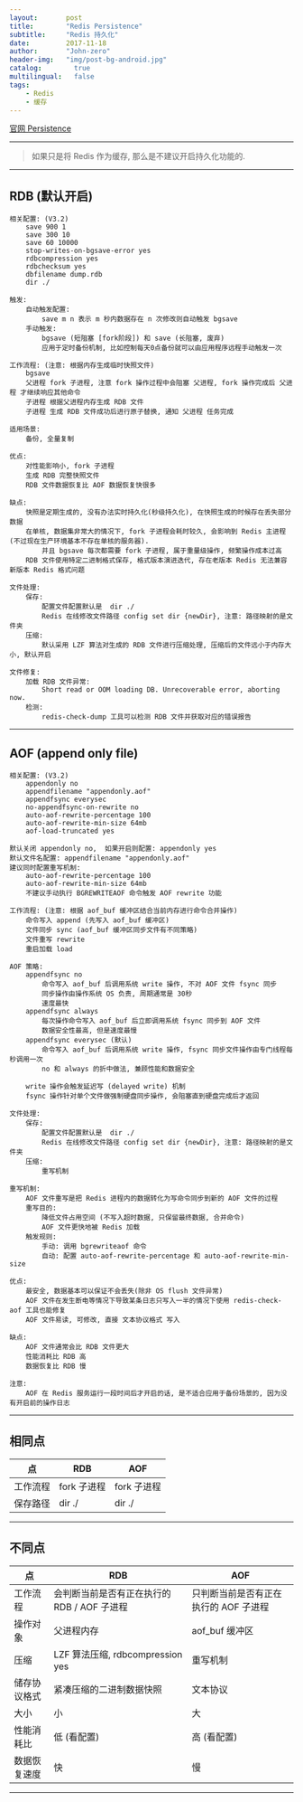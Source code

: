 ```yaml
---
layout:       post
title:        "Redis Persistence"
subtitle:     "Redis 持久化"
date:         2017-11-18
author:       "John-zero"
header-img:   "img/post-bg-android.jpg"
catalog:      	true
multilingual: 	false
tags:
    - Redis
    - 缓存
---
```




<a href="https://redis.io/topics/persistence" target="_blank">官网 Persistence</a>

***

>如果只是将 Redis 作为缓存, 那么是不建议开启持久化功能的.

***

## RDB (默认开启)

	相关配置: (V3.2)
		save 900 1
		save 300 10
		save 60 10000
		stop-writes-on-bgsave-error yes
		rdbcompression yes
		rdbchecksum yes
		dbfilename dump.rdb
		dir ./
	
	触发:
		自动触发配置:
			save m n 表示 m 秒内数据存在 n 次修改则自动触发 bgsave
		手动触发:
			bgsave (短阻塞 [fork阶段]) 和 save (长阻塞, 废弃)
			应用于定时备份机制, 比如控制每天0点备份就可以由应用程序远程手动触发一次	
		
	工作流程: (注意: 根据内存生成临时快照文件)
		bgsave
		父进程 fork 子进程, 注意 fork 操作过程中会阻塞 父进程, fork 操作完成后 父进程 才继续响应其他命令
		子进程 根据父进程内存生成 RDB 文件
		子进程 生成 RDB 文件成功后进行原子替换, 通知 父进程 任务完成	
		
	适用场景: 
		备份, 全量复制 
	
	优点:
		对性能影响小, fork 子进程
		生成 RDB 完整快照文件
		RDB 文件数据恢复比 AOF 数据恢复快很多
	
	缺点:
		快照是定期生成的, 没有办法实时持久化(秒级持久化), 在快照生成的时候存在丢失部分数据
		在单核, 数据集非常大的情况下, fork 子进程会耗时较久, 会影响到 Redis 主进程 (不过现在生产环境基本不存在单核的服务器). 
			并且 bgsave 每次都需要 fork 子进程, 属于重量级操作, 频繁操作成本过高
		RDB 文件使用特定二进制格式保存, 格式版本演进迭代, 存在老版本 Redis 无法兼容新版本 Redis 格式问题
		
	文件处理:
		保存:
			配置文件配置默认是  dir ./
			Redis 在线修改文件路径 config set dir {newDir}, 注意: 路径映射的是文件夹
		压缩:
			默认采用 LZF 算法对生成的 RDB 文件进行压缩处理, 压缩后的文件远小于内存大小, 默认开启	
        
	文件修复:
		加载 RDB 文件异常:
			Short read or OOM loading DB. Unrecoverable error, aborting now.
		检测:
			redis-check-dump 工具可以检测 RDB 文件并获取对应的错误报告

***

## AOF (append only file)

	相关配置: (V3.2)
		appendonly no
		appendfilename "appendonly.aof"
		appendfsync everysec
		no-appendfsync-on-rewrite no
		auto-aof-rewrite-percentage 100
		auto-aof-rewrite-min-size 64mb
		aof-load-truncated yes	

	默认关闭 appendonly no,  如果开启则配置: appendonly yes
	默认文件名配置: appendfilename "appendonly.aof"
	建议同时配置重写机制:
		auto-aof-rewrite-percentage 100
		auto-aof-rewrite-min-size 64mb
		不建议手动执行 BGREWRITEAOF 命令触发 AOF rewrite 功能	

	工作流程: (注意: 根据 aof_buf 缓冲区结合当前内存进行命令合并操作)
		命令写入 append (先写入 aof_buf 缓冲区)
		文件同步 sync (aof_buf 缓冲区同步文件有不同策略)
		文件重写 rewrite
		重启加载 load	

	AOF 策略:
		appendfsync no
			命令写入 aof_buf 后调用系统 write 操作, 不对 AOF 文件 fsync 同步
			同步操作由操作系统 OS 负责, 周期通常是 30秒
			速度最快
		appendfsync always
			每次操作命令写入 aof_buf 后立即调用系统 fsync 同步到 AOF 文件
			数据安全性最高, 但是速度最慢
		appendfsync everysec (默认)
			命令写入 aof_buf 后调用系统 write 操作, fsync 同步文件操作由专门线程每秒调用一次
			no 和 always 的折中做法, 兼顾性能和数据安全
			
		write 操作会触发延迟写 (delayed write) 机制
	    fsync 操作针对单个文件做强制硬盘同步操作, 会阻塞直到硬盘完成后才返回
		
	文件处理:
		保存:
			配置文件配置默认是  dir ./
			Redis 在线修改文件路径 config set dir {newDir}, 注意: 路径映射的是文件夹
		压缩:
			重写机制

	重写机制:
		AOF 文件重写是把 Redis 进程内的数据转化为写命令同步到新的 AOF 文件的过程
		重写目的:
			降低文件占用空间 (不写入超时数据, 只保留最终数据, 合并命令)
			AOF 文件更快地被 Redis 加载	
		触发规则:
			手动: 调用 bgrewriteaof 命令
			自动: 配置 auto-aof-rewrite-percentage 和 auto-aof-rewrite-min-size

	优点:
		最安全, 数据基本可以保证不会丢失(除非 OS flush 文件异常)
		AOF 文件在发生断电等情况下导致某条日志只写入一半的情况下使用 redis-check-aof 工具也能修复
		AOF 文件易读, 可修改, 直接 文本协议格式 写入	

	缺点:
		AOF 文件通常会比 RDB 文件更大
		性能消耗比 RDB 高
		数据恢复比 RDB 慢
		
	注意:
		AOF 在 Redis 服务运行一段时间后才开启的话, 是不适合应用于备份场景的, 因为没有开启前的操作日志
		
***


## 相同点

 点 			| RDB 																		| AOF
----------------|---------------------------------------------------------------------------|---------------------------------------------------------------------------	
工作流程		| fork 子进程																| fork 子进程
保存路径		| dir ./																	| dir ./

***


## 不同点

 点 			| RDB 																		| AOF
----------------|---------------------------------------------------------------------------|---------------------------------------------------------------------------	
工作流程		| 会判断当前是否有正在执行的 RDB / AOF 子进程								| 只判断当前是否有正在执行的 AOF 子进程
操作对象		| 父进程内存 																| aof_buf 缓冲区
压缩			| LZF 算法压缩, rdbcompression yes											| 重写机制
储存协议格式	| 紧凑压缩的二进制数据快照													| 文本协议
大小			| 小																		| 大
性能消耗比		| 低 (看配置)																| 高 (看配置)
数据恢复速度	| 快																		| 慢


***